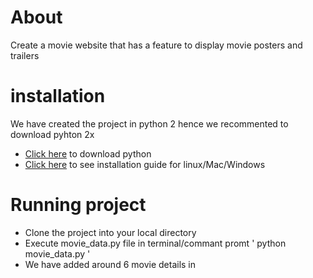 # About
Create a movie website that has a feature to display movie posters and trailers

# installation 
We have created the project in python 2 hence we recommented to download pyhton 2x
  - [Click here](https://www.python.org/downloads/) to download python 
  - [Click here](http://docs.python-guide.org/en/latest/starting/installation/) to see installation guide for linux/Mac/Windows

# Running project
  - Clone the project into your local directory
  - Execute movie_data.py file in terminal/commant promt
   '
    python movie_data.py
   '
  - We have added around 6 movie details in 
